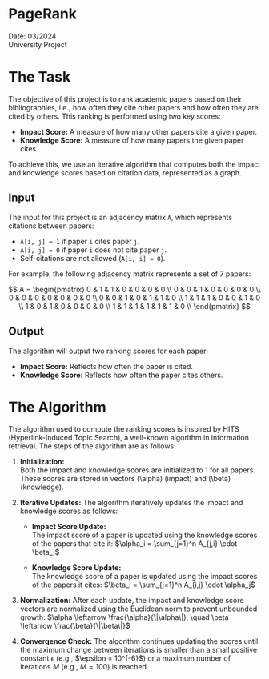 # PageRank

Date: 03/2024 <br>
University Project

# The Task

The objective of this project is to rank academic papers based on their bibliographies, i.e., how often they cite other papers and how often they are cited by others. This ranking is performed using two key scores:

- **Impact Score:** A measure of how many other papers cite a given paper.
- **Knowledge Score:** A measure of how many papers the given paper cites.

To achieve this, we use an iterative algorithm that computes both the impact and knowledge scores based on citation data, represented as a graph.

## Input

The input for this project is an adjacency matrix `A`, which represents citations between papers:

- `A[i, j] = 1` if paper `i` cites paper `j`.
- `A[i, j] = 0` if paper `i` does not cite paper `j`.
- Self-citations are not allowed (`A[i, i] = 0`).

For example, the following adjacency matrix represents a set of 7 papers:

$$
A = \begin{pmatrix}
0 & 1 & 1 & 0 & 0 & 0 & 0 \\
0 & 0 & 1 & 0 & 0 & 0 & 0 \\
0 & 0 & 0 & 0 & 0 & 0 & 0 \\
0 & 0 & 1 & 0 & 1 & 1 & 0 \\
1 & 1 & 1 & 0 & 0 & 1 & 0 \\
1 & 0 & 1 & 0 & 0 & 0 & 0 \\
1 & 1 & 1 & 1 & 1 & 1 & 0 \\
\end{pmatrix}
$$

## Output

The algorithm will output two ranking scores for each paper:

- **Impact Score:** Reflects how often the paper is cited.
- **Knowledge Score:** Reflects how often the paper cites others.


# The Algorithm

The algorithm used to compute the ranking scores is inspired by HITS (Hyperlink-Induced Topic Search), a well-known algorithm in information retrieval. The steps of the algorithm are as follows:

1. **Initialization:**  
   Both the impact and knowledge scores are initialized to 1 for all papers. These scores are stored in vectors \(\alpha\) (impact) and \(\beta\) (knowledge).

2. **Iterative Updates:** The algorithm iteratively updates the impact and knowledge scores as follows:

   - **Impact Score Update:**  
     The impact score of a paper is updated using the knowledge scores of the papers that cite it:
     $\alpha_i = \sum_{j=1}^n A_{j,i} \cdot \beta_j$

   - **Knowledge Score Update:**  
     The knowledge score of a paper is updated using the impact scores of the papers it cites:
     $\beta_i = \sum_{j=1}^n A_{i,j} \cdot \alpha_j$

3. **Normalization:** After each update, the impact and knowledge score vectors are normalized using the Euclidean norm to prevent unbounded growth:
   $\alpha \leftarrow \frac{\alpha}{\|\alpha\|}, \quad \beta \leftarrow \frac{\beta}{\|\beta\|}$

4. **Convergence Check:** The algorithm continues updating the scores until the maximum change between iterations is smaller than a small positive constant $\epsilon$ (e.g., \$\epsilon = 10^{-6}\$) or a maximum number of iterations $M$ (e.g., $M = 100$) is reached.

